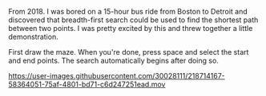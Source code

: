 From 2018. I was bored on a 15-hour bus ride from Boston to Detroit and discovered that breadth-first search could be used to find the shortest path between two points. I was pretty excited by this and threw together a little demonstration. 

First draw the maze. When you're done, press space and select the start and end points. The search automatically begins after doing so.


https://user-images.githubusercontent.com/30028111/218714167-58364051-75af-4801-bd71-c6d247251ead.mov

